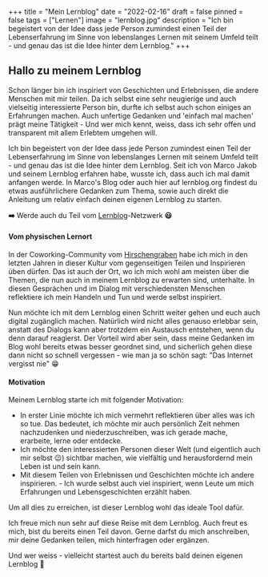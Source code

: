 +++
title = "Mein Lernblog"
date = "2022-02-16"
draft = false
pinned = false
tags = ["Lernen"]
image = "lernblog.jpg"
description = "Ich bin begeistert von der Idee dass jede Person zumindest einen Teil der Lebenserfahrung im Sinne von lebenslanges Lernen mit seinem Umfeld teilt - und genau das ist die Idee hinter dem Lernblog."
+++
## Hallo zu meinem Lernblog

Schon länger bin ich inspiriert von Geschichten und Erlebnissen, die andere Menschen mit mir teilen. Da ich selbst eine sehr neugierige und auch vielseitig interessierte Person bin, durfte ich selbst auch schon einiges an Erfahrungen machen. Auch unfertige Gedanken und 'einfach mal machen' prägt meine Tätigkeit - Und wer mich kennt, weiss, dass ich sehr offen und transparent mit allem Erlebtem umgehen will.

Ich bin begeistert von der Idee dass jede Person zumindest einen Teil der Lebenserfahrung im Sinne von lebenslanges Lernen mit seinem Umfeld teilt - und genau das ist die Idee hinter dem Lernblog. Seit ich von Marco Jakob und seinem Lernblog erfahren habe, wusste ich, dass auch ich mal damit anfangen werde. In Marco's Blog oder auch hier auf lernblog.org findest du etwas ausführlichere Gedanken zum Thema, sowie auch direkt die Anleitung um relativ einfach deinen eigenen Lernblog zu starten. 

**➡️** Werde auch du Teil vom [Lernblog](www.lernblog.org)-Netzwerk **😃**

#### Vom physischen Lernort

In der Coworking-Community vom [Hirschengraben](https://www.hirschengraben.org) habe ich mich in den letzten Jahren in dieser Kultur vom gegenseitigen Teilen und Inspirieren üben dürfen. Das ist auch der Ort, wo ich mich wohl am meisten über die Themen, die nun auch in meinem Lernblog zu erwarten sind, unterhalte. In diesen Gesprächen und im Dialog mit verschiedensten Menschen reflektiere ich mein Handeln und Tun und werde selbst inspiriert.

Nun möchte ich mit dem Lernblog einen Schritt weiter gehen und euch auch digital zugänglich machen. Natürlich wird nicht alles genauso erlebbar sein, anstatt des Dialogs kann aber trotzdem ein Austausch entstehen, wenn du denn darauf reagierst. Der Vorteil wird aber sein, dass meine Gedanken im Blog wohl bereits etwas besser geordnet sind, und sicherlich gehen diese dann nicht so schnell vergessen - wie man ja so schön sagt: "Das Internet vergisst nie" 😁

#### Motivation

Meinem Lernblog starte ich mit folgender Motivation:

* In erster Linie möchte ich mich vermehrt reflektieren über alles was ich so tue. Das bedeutet, ich möchte mir auch persönlich Zeit nehmen nachzudenken und niederzuschreiben, was ich gerade mache, erarbeite, lerne oder entdecke.
* Ich möchte den interessierten Personen dieser Welt (und eigentlich auch mir selbst 😉) sichtbar machen, wie vielfältig und herausfordernd mein Leben ist und sein kann.
* Mit diesem Teilen von Erlebnissen und Geschichten möchte ich andere inspirieren. - Ich wurde selbst auch viel inspiriert, wenn Leute um mich Erfahrungen und Lebensgeschichten erzählt haben.

Um all dies zu erreichen, ist dieser Lernblog wohl das ideale Tool dafür.

Ich freue mich nun sehr auf diese Reise mit dem Lernblog. Auch freut es mich, bist du bereits einen Teil davon. Gerne darfst du mich anschreiben, mir deine Gedanken teilen, mich hinterfragen oder ergänzen.

Und wer weiss - vielleicht startest auch du bereits bald deinen eigenen Lernblog 🥳